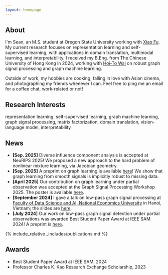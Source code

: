 ```yaml
---
layout: homepage
---
```


## About

I'm Sean, an M.S. student at Oregon State University working with [Xiao Fu](https://web.engr.oregonstate.edu/~fuxia). My current research focuses on representation learning and self-supervised learning, with applications in domain translation, multimodal learning, and interpretability. I received my B.Eng. from The Chinese University of Hong Kong in 2024, working with [Hoi-To Wai](https://www1.se.cuhk.edu.hk/~htwai) on robust graph signal processing and graph machine learning.

Outside of work, my hobbies are cooking, falling in love with Asian cinema, and photographing my friends whenever I can. Feel free to ping me an email for a coffee chat, work-related or not!

## Research Interests
representation learning, self-supervised learning, graph machine learning, graph signal processing, matrix factorization, domain translation, vision-language model, interpretability

## News
- **[Sep. 2025]** Diverse influence component analysis is accepted at NeuRIPS 2025! We proposed a new approach to the hard problem of nonlinear mixture learning, via Jacobian geometry.
- **[Sep. 2025]** A preprint on graph learning is available [here](https://arxiv.org/abs/2509.14887)! We show that graph learning from smooth signals is implicitly robust to missing data.
- **[April 2025]** Our contribution on graph learning under partial observation was accepted at the Graph Signal Processing Workshop 2025. The poster is available [here](./assets/files/GSPW2025_Poster.pdf).
- **[September 2024]** I gave a talk on low-pass graph signal processing at [Faculty of Data Science and AI, National Economics University](https://fda.neu.edu.vn/) in Hanoi, Vietnam; the slides are [here](./assets/files/Talk_at_NEU_2024.pdf).
- **[July 2024]** Our work on low-pass graph signal detection under partial observations was awarded Best Student Paper Award at IEEE SAM 2024! A preprint is [here](https://arxiv.org/abs/2405.10001).

{% include_relative _includes/publications.md %}

## Awards

- Best Student Paper Award at IEEE SAM, 2024
- Professor Charles K. Kao Research Exchange Scholarship, 2023

<!-- {% include_relative _includes/services.md %} -->
